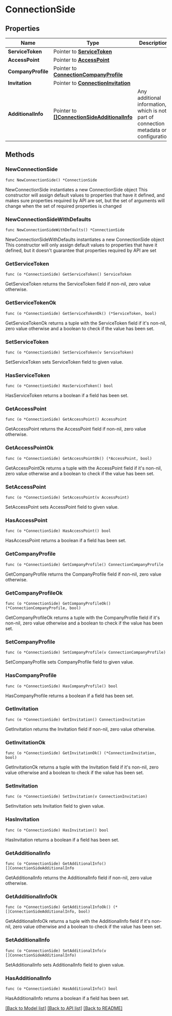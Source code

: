 # ConnectionSide

## Properties

Name | Type | Description | Notes
------------ | ------------- | ------------- | -------------
**ServiceToken** | Pointer to [**ServiceToken**](ServiceToken.md) |  | [optional] 
**AccessPoint** | Pointer to [**AccessPoint**](AccessPoint.md) |  | [optional] 
**CompanyProfile** | Pointer to [**ConnectionCompanyProfile**](ConnectionCompanyProfile.md) |  | [optional] 
**Invitation** | Pointer to [**ConnectionInvitation**](ConnectionInvitation.md) |  | [optional] 
**AdditionalInfo** | Pointer to [**[]ConnectionSideAdditionalInfo**](ConnectionSideAdditionalInfo.md) | Any additional information, which is not part of connection metadata or configuration | [optional] 

## Methods

### NewConnectionSide

`func NewConnectionSide() *ConnectionSide`

NewConnectionSide instantiates a new ConnectionSide object
This constructor will assign default values to properties that have it defined,
and makes sure properties required by API are set, but the set of arguments
will change when the set of required properties is changed

### NewConnectionSideWithDefaults

`func NewConnectionSideWithDefaults() *ConnectionSide`

NewConnectionSideWithDefaults instantiates a new ConnectionSide object
This constructor will only assign default values to properties that have it defined,
but it doesn't guarantee that properties required by API are set

### GetServiceToken

`func (o *ConnectionSide) GetServiceToken() ServiceToken`

GetServiceToken returns the ServiceToken field if non-nil, zero value otherwise.

### GetServiceTokenOk

`func (o *ConnectionSide) GetServiceTokenOk() (*ServiceToken, bool)`

GetServiceTokenOk returns a tuple with the ServiceToken field if it's non-nil, zero value otherwise
and a boolean to check if the value has been set.

### SetServiceToken

`func (o *ConnectionSide) SetServiceToken(v ServiceToken)`

SetServiceToken sets ServiceToken field to given value.

### HasServiceToken

`func (o *ConnectionSide) HasServiceToken() bool`

HasServiceToken returns a boolean if a field has been set.

### GetAccessPoint

`func (o *ConnectionSide) GetAccessPoint() AccessPoint`

GetAccessPoint returns the AccessPoint field if non-nil, zero value otherwise.

### GetAccessPointOk

`func (o *ConnectionSide) GetAccessPointOk() (*AccessPoint, bool)`

GetAccessPointOk returns a tuple with the AccessPoint field if it's non-nil, zero value otherwise
and a boolean to check if the value has been set.

### SetAccessPoint

`func (o *ConnectionSide) SetAccessPoint(v AccessPoint)`

SetAccessPoint sets AccessPoint field to given value.

### HasAccessPoint

`func (o *ConnectionSide) HasAccessPoint() bool`

HasAccessPoint returns a boolean if a field has been set.

### GetCompanyProfile

`func (o *ConnectionSide) GetCompanyProfile() ConnectionCompanyProfile`

GetCompanyProfile returns the CompanyProfile field if non-nil, zero value otherwise.

### GetCompanyProfileOk

`func (o *ConnectionSide) GetCompanyProfileOk() (*ConnectionCompanyProfile, bool)`

GetCompanyProfileOk returns a tuple with the CompanyProfile field if it's non-nil, zero value otherwise
and a boolean to check if the value has been set.

### SetCompanyProfile

`func (o *ConnectionSide) SetCompanyProfile(v ConnectionCompanyProfile)`

SetCompanyProfile sets CompanyProfile field to given value.

### HasCompanyProfile

`func (o *ConnectionSide) HasCompanyProfile() bool`

HasCompanyProfile returns a boolean if a field has been set.

### GetInvitation

`func (o *ConnectionSide) GetInvitation() ConnectionInvitation`

GetInvitation returns the Invitation field if non-nil, zero value otherwise.

### GetInvitationOk

`func (o *ConnectionSide) GetInvitationOk() (*ConnectionInvitation, bool)`

GetInvitationOk returns a tuple with the Invitation field if it's non-nil, zero value otherwise
and a boolean to check if the value has been set.

### SetInvitation

`func (o *ConnectionSide) SetInvitation(v ConnectionInvitation)`

SetInvitation sets Invitation field to given value.

### HasInvitation

`func (o *ConnectionSide) HasInvitation() bool`

HasInvitation returns a boolean if a field has been set.

### GetAdditionalInfo

`func (o *ConnectionSide) GetAdditionalInfo() []ConnectionSideAdditionalInfo`

GetAdditionalInfo returns the AdditionalInfo field if non-nil, zero value otherwise.

### GetAdditionalInfoOk

`func (o *ConnectionSide) GetAdditionalInfoOk() (*[]ConnectionSideAdditionalInfo, bool)`

GetAdditionalInfoOk returns a tuple with the AdditionalInfo field if it's non-nil, zero value otherwise
and a boolean to check if the value has been set.

### SetAdditionalInfo

`func (o *ConnectionSide) SetAdditionalInfo(v []ConnectionSideAdditionalInfo)`

SetAdditionalInfo sets AdditionalInfo field to given value.

### HasAdditionalInfo

`func (o *ConnectionSide) HasAdditionalInfo() bool`

HasAdditionalInfo returns a boolean if a field has been set.


[[Back to Model list]](../README.md#documentation-for-models) [[Back to API list]](../README.md#documentation-for-api-endpoints) [[Back to README]](../README.md)



